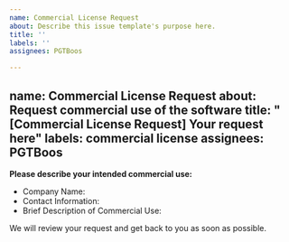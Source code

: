 ```yaml
---
name: Commercial License Request
about: Describe this issue template's purpose here.
title: ''
labels: ''
assignees: PGTBoos

---
```


name: Commercial License Request
about: Request commercial use of the software
title: "[Commercial License Request] Your request here"
labels: commercial license
assignees: PGTBoos
---

**Please describe your intended commercial use:**
- Company Name:
- Contact Information:
- Brief Description of Commercial Use:

We will review your request and get back to you as soon as possible.

